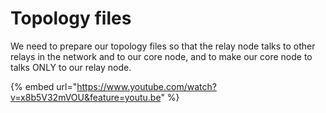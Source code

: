 # Topology files

We need to prepare our topology files so that the relay node talks to other relays in the network and to our core node, and to make our core node to talks ONLY to our relay node.

{% embed url="https://www.youtube.com/watch?v=x8b5V32mVOU&feature=youtu.be" %}



